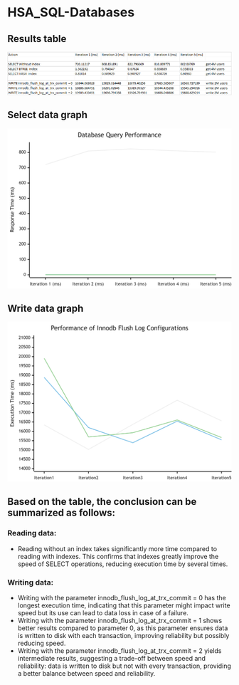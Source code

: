 # HSA_SQL-Databases

## Results table
![table](images/table.jpg) 

## Select data graph
![table](images/diagram_read.png) 

## Write data graph
![table](images/diagram_write.png) 


## Based on the table, the conclusion can be summarized as follows:

### Reading data:
- Reading without an index takes significantly more time compared to reading with indexes. This confirms that indexes greatly improve the speed of SELECT operations, reducing execution time by several times.

### Writing data:
- Writing with the parameter innodb_flush_log_at_trx_commit = 0 has the longest execution time, indicating that this parameter might impact write speed but its use can lead to data loss in case of a failure.
- Writing with the parameter innodb_flush_log_at_trx_commit = 1 shows better results compared to parameter 0, as this parameter ensures data is written to disk with each transaction, improving reliability but possibly reducing speed.
- Writing with the parameter innodb_flush_log_at_trx_commit = 2 yields intermediate results, suggesting a trade-off between speed and reliability: data is written to disk but not with every transaction, providing a better balance between speed and reliability.
